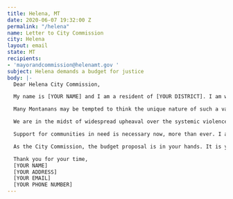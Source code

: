 ```yaml
---
title: Helena, MT
date: 2020-06-07 19:32:00 Z
permalink: "/helena"
name: Letter to City Commission
city: Helena
layout: email
state: MT
recipients:
- 'mayorandcommission@helenamt.gov '
subject: Helena demands a budget for justice
body: |-
  Dear Helena City Commission,

  My name is [YOUR NAME] and I am a resident of [YOUR DISTRICT]. I am writing to demand that the City Commission adopts a budget that prioritizes community well-being and redirects funding away from the police.

  Many Montanans may be tempted to think the unique nature of such a vast, yet sparsely-populated state minimizes the likelihood of police brutality in our small city communities. However, as reported by the Billings Gazette last year, Montana ranked ninth in killings by police per capita. In 2017, the Great Falls Tribune reported Montana police killings reached a total higher than the previous six years. These figures are alarming, but don’t tell the full story. Under Montana Code § 2-6-102 and Article II, Section 10 of the Montana Constitution, police disciplinary records are exempt from disclosure if there is an "individual privacy interest that clearly exceeds the merits of public disclosure." Montana police forces operate within a culture of impunity, and as the members of the communities they are supposed to be protecting, we can’t even begin to grasp the scope of their violence.

  We are in the midst of widespread upheaval over the systemic violence of policing. Empty gestures and suggestions of “reform” are inadequate and unacceptable. I am demanding that real change be made to the way this city allocates its resources.

  Support for communities in need is necessary now, more than ever. I am demanding that the City Commission meaningfully defund the Helena Police Department. I join the calls of those across the country to defund the police. I am demanding a budget that adequately and effectively meets the needs of at-risk Helena residents during this trying and uncertain time. I am demanding a budget that supports community wellbeing, rather than empowering the police forces that tear them apart.

  As the City Commission, the budget proposal is in your hands. It is your duty to represent your constituents. I am urging you to completely revise the budget for the 2020-2021 fiscal year, and to fund the social programs proven to be more effective than policing at promoting community safety and equity. Have the courage to be a leader of the change this city, state, and country desperately needs.

  Thank you for your time,
  [YOUR NAME]
  [YOUR ADDRESS]
  [YOUR EMAIL]
  [YOUR PHONE NUMBER]
---
```


